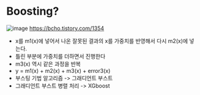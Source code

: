 # Boosting?
![image](https://img1.daumcdn.net/thumb/R1280x0/?scode=mtistory2&fname=https%3A%2F%2Ft1.daumcdn.net%2Fcfile%2Ftistory%2F99E272355D80EDAA2E)
https://bcho.tistory.com/1354
- x를 m1(x)에 넣어서 나온 잘못된 결과의 x를 가중치를 반영해서 다시 m2(x)에 넣는다. 
- 틀린 부분에 가중치를 더하면서 진행한다
- m3(x) 역시 같은 과정을 반복
- y = m1(x) + m2(x) + m3(x) + error3(x)
- 부스팅 기법 알고리즘 -> 그래디언트 부스트
- 그래디언트 부스트 병렬 처리 -> XGboost
